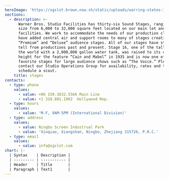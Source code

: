 ```yaml
---
heroImage: 'https://xgslot.brown.now.sh/static/uploads/warring-states-1.jpg'
sections:
  - description: >-
      Warner Bros. Studio Facilities has thirty-six Sound Stages, ranging in
      size from 6,000 to 32,000 square feet located on our main lot and Ranch
      facilities. We work to accommodate the needs of our production clients and
      have added central air and support rooms to many of stages creating
      “Premium” and “Deluxe” audience stages. All of our stages have stories to
      tell from productions past and present. Stage 16, one of the tallest in
      the world with a 2,000,000 gallon water tank, was raised to its current
      height for the feature “Cain and Mabel” in 1935 and is now one of the
      favorite stages for large audience shows such as “The Voice.” Please
      contact our Studio Operations Group for availability, rates and to
      schedule a scout.
    title: stages
contacts:
  - type: phone
    values:
      - value: +86 150.3832.5566 Main Line
      - value: +1 310.801.1902  Hollywood Rep.
  - type: hours
    values:
      - value: 'M-F, 9AM-5PM (International Division)'
  - type: address
    values:
      - value: Ningbo Screen Industrual Park
      - value: 'Xinqiao, Xiangshan, Ningbo, Zhejiang 315726, P.R.C.'
  - type: email
    values:
      - value: info@xgslot.com
chart: |-
  | Syntax    | Description |
  | --------- | ----------- |
  | Header    | Title       |
  | Paragraph | Text1       |
---
```


